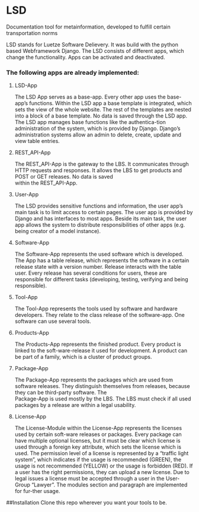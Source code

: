 # LSD
Documentation tool for metainformation, developed to fulfill certain transportation norms

LSD stands for Luetze Software Delievery. It was build with the python based Webframework Django. 
The LSD consists of different apps, which change the functionality. 
Apps can be activated and deactivated. 

### The following apps are already implemented: 

1. LSD-App

   The LSD App serves as a base-app. Every other app uses the base-app’s functions. Within the LSD app a base template is integrated, which sets the view of the whole website. 
The rest of the templates are nested into a block of a base template. No data is saved through the LSD app. The LSD app manages base functions like the authentica-tion 
administration of the system, which is provided by Django. Django’s administration systems allow an admin to delete, create, update and view table entries.  

2. REST_API-App

   The REST_API-App is the gateway to the LBS. It communicates through HTTP requests and responses. It allows the LBS to get products and POST or GET releases. No data is saved   
   within the REST_API-App. 
   
3. User-App

   The LSD provides sensitive functions and information, the user app’s main task is to limit access to certain pages. The user app is provided by Django and has interfaces to 
   most apps. Beside its main task, the user app allows the system to distribute responsibilities of other apps (e.g. being creator of a model instance).  
   
4. Software-App

   The Software-App represents the used software which is developed. The App has a table release, which represents the software in a certain release state with a version number. 
   Release interacts with the table user. Every release has several conditions for users, these are responsible for different tasks (developing, testing, verifying and being 
   responsible).  
   
5. Tool-App

   The Tool-App represents the tools used by software and hardware developers. They relate to the class release of the software-app. One software can use several tools.  
   
6. Products-App

   The Products-App represents the finished product. Every product is linked to the soft-ware-release it used for development. A product can be part of a family, which is a 
   cluster of product groups.
   
7. Package-App

   The Package-App represents the packages which are used from software releases. They distinguish themselves from releases, because they can be third-party software. The  
   Package-App is used mostly by the LBS. The LBS must check if all used packages by a release are within a legal usability.
   

8. License-App

   The License-Module within the License-App represents the licenses used by certain soft-ware releases or packages. Every package can have multiple optional licenses, but it 
   must be clear which license is used through a foreign key attribute, which sets the license which is used. The permission level of a license is represented by a “traffic 
   light system”, which indicates if the usage is recommended (GREEN), the usage is not recommended (YELLOW) or the usage is forbidden (RED). If a user has the right 
   permissions, they can upload a new license. Due to legal issues a license must be accepted through a user in the User-Group “Lawyer”. The modules section and paragraph are 
   implemented for fur-ther usage.  

##Installation
Clone this repo wherever you want your tools to be. 

